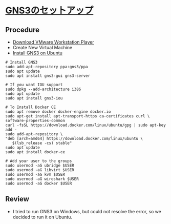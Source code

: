 # [GNS3のセットアップ](https://avinton.com/academy/setting-up-gns3/)
## Procedure
- [Download VMware Workstation Player](https://customerconnect.vmware.com/en/downloads/info/slug/desktop_end_user_computing/vmware_workstation_player/16_0)
- Create New Virtual Machine
- [Install GNS3 on Ubuntu](https://docs.gns3.com/docs/getting-started/installation/linux)
```
# Install GNS3
sudo add-apt-repository ppa:gns3/ppa
sudo apt update                                
sudo apt install gns3-gui gns3-server

# If you want IOU support
sudo dpkg --add-architecture i386
sudo apt update
sudo apt install gns3-iou

# To Install Docker CE
sudo apt remove docker docker-engine docker.io
sudo apt-get install apt-transport-https ca-certificates curl \ software-properties-common
curl -fsSL https://download.docker.com/linux/ubuntu/gpg | sudo apt-key add -
sudo add-apt-repository \
"deb [arch=amd64] https://download.docker.com/linux/ubuntu \
   $(lsb_release -cs) stable"
sudo apt update
sudo apt install docker-ce

# Add your user to the groups
sudo usermod -aG ubridge $USER
sudo usermod -aG libvirt $USER
sudo usermod -aG kvm $USER
sudo usermod -aG wireshark $USER
sudo usermod -aG docker $USER
```

## Review
- I tried to run GNS3 on Windows, but could not resolve the error, so we decided to run it on Ubuntu.